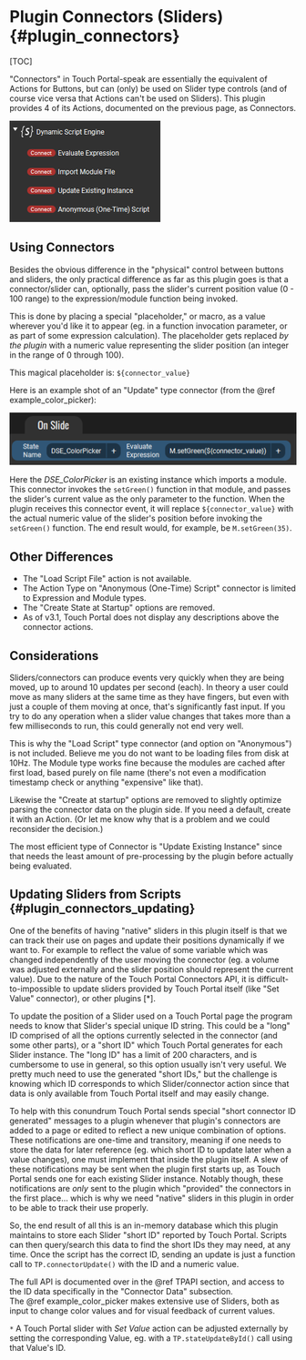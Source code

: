 # Plugin Connectors (Sliders) {#plugin_connectors}

[TOC]

"Connectors" in Touch Portal-speak are essentially the equivalent of Actions for Buttons, but can (only) be used on Slider type controls (and of course vice versa that
Actions can't be used on Sliders). This plugin provides 4 of its Actions, documented on the previous page, as Connectors.

<img src="images/actions/connectors-list.png">

## Using Connectors

Besides the obvious difference in the "physical" control between buttons and sliders, the only practical difference as far as this plugin goes is that a connector/slider can,
optionally, pass the slider's current position value (0 - 100 range) to the expression/module function being invoked.

This is done by placing a special "placeholder," or macro, as a value wherever you'd like it to appear (eg. in a function invocation parameter, or as part of some expression calculation).
The placeholder gets replaced _by the plugin_ with a numeric value representing the slider position (an integer in the range of 0 through 100).

This magical placeholder is: `${connector_value}`

Here is an example shot of an "Update" type connector (from the @ref example_color_picker):

<a href="images/actions/slider-update.png" target="fullSizeImg"><img src="images/actions/slider-update.png"></a>

Here the _DSE_ColorPicker_ is an existing instance which imports a module. This connector invokes the `setGreen()` function in that module, and passes the slider's current
value as the only parameter to the function. When the plugin receives this connector event, it will replace `${connector_value}` with the actual numeric value
of the slider's position before invoking the `setGreen()` function. The end result would, for example, be `M.setGreen(35)`.


## Other Differences
- The "Load Script File" action is not available.
- The Action Type on "Anonymous (One-Time) Script" connector is limited to Expression and Module types.
- The "Create State at Startup" options are removed.
- As of v3.1, Touch Portal does not display any descriptions above the connector actions.

## Considerations
Sliders/connectors can produce events very quickly when they are being moved, up to around 10 updates per second (each). In theory a user could move as many sliders
at the same time as they have fingers, but even with just a couple of them moving at once, that's significantly fast input. If you try to do any operation when a slider
value changes that takes more than a few milliseconds to run, this could generally not end very well.

This is why the "Load Script" type connector (and option on "Anonymous") is not included. Believe me you do not want to be loading files from disk at 10Hz.
The Module type works fine because the modules are cached after first load, based purely on file name (there's not even a modification timestamp check or anything "expensive" like that).

Likewise the "Create at startup" options are removed to slightly optimize parsing the connector data on the plugin side. If you need a default, create it with an Action.
(Or let me know why that is a problem and we could reconsider the decision.)

The most efficient type of Connector is "Update Existing Instance" since that needs the least amount of pre-processing by the plugin before actually being evaluated.

## Updating Sliders from Scripts {#plugin_connectors_updating}

One of the benefits of having "native" sliders in this plugin itself is that we can track their use on pages and update their positions dynamically if we want to.
For example to reflect the value of some variable which was changed independently of the user moving the connector (eg. a volume was adjusted externally and the slider position
should represent the current value). Due to the nature of the Touch Portal Connectors API, it is difficult-to-impossible to update sliders provided by Touch Portal itself
(like "Set Value" connector), or other plugins [*].

To update the position of a Slider used on a Touch Portal page the program needs to know that Slider's special unique ID string. This could be a "long" ID comprised of
all the options currently selected in the connector (and some other parts), or a "short ID" which Touch Portal generates for each Slider instance. The "long ID" has a
limit of 200 characters, and is cumbersome to use in general, so this option usually isn't very useful. We pretty much need to use the generated "short IDs," but the
challenge is knowing which ID corresponds to which Slider/connector action since that data is only available from Touch Portal itself and may easily change.

To help with this conundrum Touch Portal sends special "short connector ID generated" messages to a plugin whenever that plugin's connectors are added to a page or edited
to reflect a new unique combination of options. These notifications are one-time and transitory, meaning if one needs to store the data for later reference (eg. which
short ID to update later when a value changes), one must implement that inside the plugin itself. A slew of these notifications may be sent when the plugin first starts up,
as Touch Portal sends one for each existing Slider instance. Notably though, these notifications are _only_ sent to the plugin which "provided" the connectors in the first
place... which is why we need "native" sliders in this plugin in order to be able to track their use properly.

So, the end result of all this is an in-memory database which this plugin maintains to store each Slider "short ID" reported by Touch Portal. Scripts can then query/search
this data to find the short IDs they may need, at any time. Once the script has the correct ID, sending an update is just a function call to `TP.connectorUpdate()` with
the ID and a numeric value.

The full API is documented over in the @ref TPAPI section, and access to the ID data specifically in the "Connector Data" subsection.<br/>
The @ref example_color_picker makes extensive use of Sliders, both as input to change color values and for visual feedback of current values.

`*` A Touch Portal slider with _Set Value_ action can be adjusted externally by setting the corresponding Value, eg. with a `TP.stateUpdateById()` call using that Value's ID.
